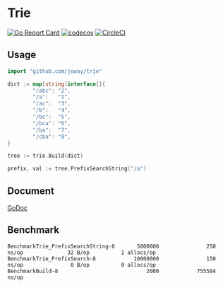 # Trie

[![Go Report Card](https://goreportcard.com/badge/github.com/joway/trie)](https://goreportcard.com/report/github.com/joway/trie)
[![codecov](https://codecov.io/gh/joway/trie/branch/master/graph/badge.svg)](https://codecov.io/gh/joway/trie)
[![CircleCI](https://circleci.com/gh/joway/trie.svg?style=shield)](https://circleci.com/gh/joway/trie)

## Usage

```go
import "github.com/joway/trie"

dict := map[string]interface{}{
		"/abc": "2",
		"/a":   "1",
		"/ac":  "3",
		"/b":   "4",
		"/bc":  "5",
		"/bca": "6",
		"/ba":  "7",
		"/cba": "8",
}

tree := trie.Build(dict)

prefix, val := tree.PrefixSearchString("/a")
```

## Document

[GoDoc](https://godoc.org/github.com/joway/trie)

## Benchmark

```
BenchmarkTrie_PrefixSearchString-8       5000000               250 ns/op              32 B/op          1 allocs/op
BenchmarkTrie_PrefixSearch-8            10000000               150 ns/op               0 B/op          0 allocs/op
BenchmarkBuild-8                            2000            755584 ns/op
```

